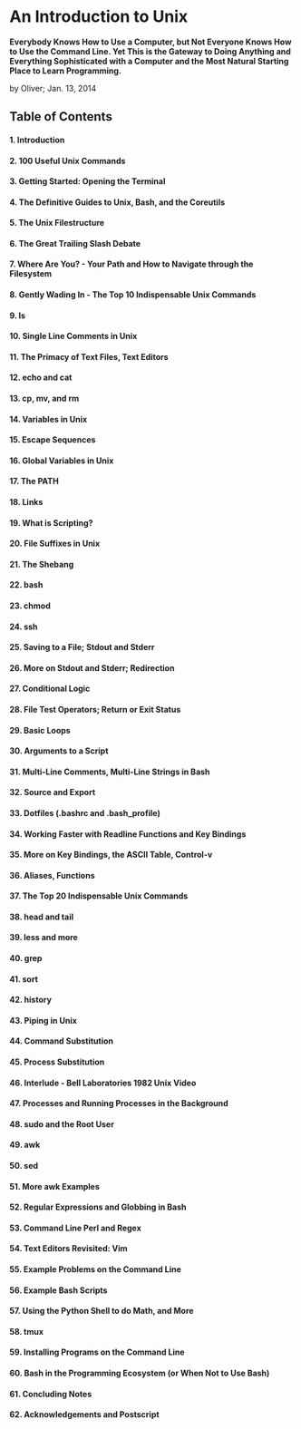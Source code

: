 # An Introduction to Unix

**Everybody Knows How to Use a Computer, but Not Everyone Knows How to Use the Command Line. Yet This is the Gateway to Doing Anything and Everything Sophisticated with a Computer and the Most Natural Starting Place to Learn Programming.**

by Oliver; Jan. 13, 2014

## Table of Contents
#### 1. Introduction
#### 2. 100 Useful Unix Commands
#### 3. Getting Started: Opening the Terminal
#### 4. The Definitive Guides to Unix, Bash, and the Coreutils
#### 5. The Unix Filestructure
#### 6. The Great Trailing Slash Debate
#### 7. Where Are You? - Your Path and How to Navigate through the Filesystem
#### 8. Gently Wading In - The Top 10 Indispensable Unix Commands
#### 9. ls
#### 10. Single Line Comments in Unix
#### 11. The Primacy of Text Files, Text Editors
#### 12. echo and cat
#### 13. cp, mv, and rm
#### 14. Variables in Unix
#### 15. Escape Sequences
#### 16. Global Variables in Unix
#### 17. The PATH
#### 18. Links
#### 19. What is Scripting?
#### 20. File Suffixes in Unix
#### 21. The Shebang
#### 22. bash
#### 23. chmod
#### 24. ssh
#### 25. Saving to a File; Stdout and Stderr
#### 26. More on Stdout and Stderr; Redirection
#### 27. Conditional Logic
#### 28. File Test Operators; Return or Exit Status
#### 29. Basic Loops
#### 30. Arguments to a Script
#### 31. Multi-Line Comments, Multi-Line Strings in Bash
#### 32. Source and Export
#### 33. Dotfiles (.bashrc and .bash_profile)
#### 34. Working Faster with Readline Functions and Key Bindings
#### 35. More on Key Bindings, the ASCII Table, Control-v
#### 36. Aliases, Functions
#### 37. The Top 20 Indispensable Unix Commands
#### 38. head and tail
#### 39. less and more
#### 40. grep
#### 41. sort
#### 42. history
#### 43. Piping in Unix
#### 44. Command Substitution
#### 45. Process Substitution
#### 46. Interlude - Bell Laboratories 1982 Unix Video
#### 47. Processes and Running Processes in the Background
#### 48. sudo and the Root User
#### 49. awk
#### 50. sed
#### 51. More awk Examples
#### 52. Regular Expressions and Globbing in Bash
#### 53. Command Line Perl and Regex
#### 54. Text Editors Revisited: Vim
#### 55. Example Problems on the Command Line
#### 56. Example Bash Scripts
#### 57. Using the Python Shell to do Math, and More
#### 58. tmux
#### 59. Installing Programs on the Command Line
#### 60. Bash in the Programming Ecosystem (or When Not to Use Bash)
#### 61. Concluding Notes
#### 62. Acknowledgements and Postscript
